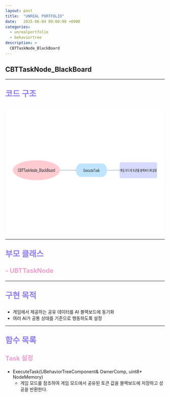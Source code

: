 ```yaml
---
layout: post
title:  "UNREAL PORTFOLIO"
date:   2025-06-04 09:00:00 +0900
categories:
  - unrealportfolio
  - behaviortree
description: >
  CBTTaskNode_BlackBoard
---
```

## CBTTaskNode_BlackBoard

---

<p style = "color:#8f7cee; font-size:25px; font-weight:bold">
코드 구조
</p>

<img src = "/assets/img/unrealportfolio/CBTTaskNode_BlackBoard.png" width = "1000" height = "400">

---

<p style = "color:#8f7cee; font-size:25px; font-weight:bold">
부모 클래스
</p>

<p style = "color:#ed9ece; font-size:20px; font-weight:bold">
- UBTTaskNode
</p>

---

<p style = "color:#8f7cee; font-size:25px; font-weight:bold">
구현 목적
</p>

- 게임에서 제공하는 공유 데이터를 AI 블랙보드에 동기화
- 여러 AI가 공통 상태를 기준으로 행동하도록 설정

---

<p style = "color:#8f7cee; font-size:25px; font-weight:bold">
함수 목록
</p>

<p style = "color:#ed9ece; font-size:20px; font-weight:bold">
Task 설정
</p>

- ExecuteTask(UBehaviorTreeComponent& OwnerComp, uint8* NodeMemory)
  - 게임 모드를 참조하여 게임 모드에서 공유된 토큰 값을 블랙보드에 저장하고 성공을 반환한다.